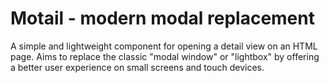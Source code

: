 # Motail - modern modal replacement

A simple and lightweight component for opening a detail view on an HTML page. Aims to replace the classic "modal window" or "lightbox" by offering a better user experience on small screens and touch devices.
